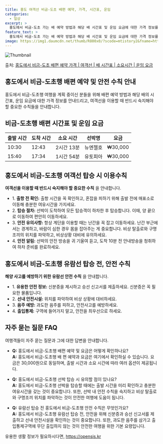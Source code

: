 ```yaml
---
title: 홍도 여객선 비금-도초 배편 예약, 가격, 시간표, 운임
categories:
  - 일상
excerpt: >
  홍도에서 비금-도초 가는 배 예약 방법과 해당 배 시간표 및 운임 요금에 대한 가격 정보를 안내 드리겠습니다. 안전하고 재밋는 비금-도초행 여행을 위해 아래 정보 참고하시기 바랍니다. 비금-도초행 배편 예약하기 👈 클릭홍도에서 비금-도초행 배 시간표출발 시간도착 시간소요 시간선박명요금10:3012:432시간 13분뉴엔젤호30,000원15:4017:341시간 54분유토피아30,000원비금-도초행 배편 예약하기 👈 클릭홍도에서 비금-도초행 여객선 탑승 시 이용수칙여객선을 이용할 때 반드시 숙지해야 할 중요한 수칙들을 확인해보세요. 1. 출항 전 확인 출항 시간을 꼭 확인하고, 혼잡을 피하기 위해 출항 전에 매표소로 이동해 충분한 여유시간을 가지세요. 2. 탑승 절차 선박이 도착하여 모든 탑승객이 하차한 후 ..
feature_text: >
  홍도에서 비금-도초 가는 배 예약 방법과 해당 배 시간표 및 운임 요금에 대한 가격 정보를 안내 드리겠습니다. 안전하고 재밋는 비금-도초행 여행을 위해 아래 정보 참고하시기 바랍니다. 비금-도초행 배편 예약하기 👈 클릭홍도에서 비금-도초행 배 시간표출발 시간도착 시간소요 시간선박명요금10:3012:432시간 13분뉴엔젤호30,000원15:4017:341시간 54분유토피아30,000원비금-도초행 배편 예약하기 👈 클릭홍도에서 비금-도초행 여객선 탑승 시 이용수칙여객선을 이용할 때 반드시 숙지해야 할 중요한 수칙들을 확인해보세요. 1. 출항 전 확인 출항 시간을 꼭 확인하고, 혼잡을 피하기 위해 출항 전에 매표소로 이동해 충분한 여유시간을 가지세요. 2. 탑승 절차 선박이 도착하여 모든 탑승객이 하차한 후 ..
image: https://img1.daumcdn.net/thumb/R800x0/?scode=mtistory2&fname=https%3A%2F%2Fblog.kakaocdn.net%2Fdn%2FHrWOQ%2FbtsHDNp7i7A%2FxLTjcsy6QoXWYYjetZDqqk%2Fimg.webp
---
```


![Thumbnail](https://img1.daumcdn.net/thumb/R800x0/?scode=mtistory2&fname=https%3A%2F%2Fblog.kakaocdn.net%2Fdn%2FHrWOQ%2FbtsHDNp7i7A%2FxLTjcsy6QoXWYYjetZDqqk%2Fimg.webp)

<p>출처: <a href="https://opensis.kr/entry/%ED%99%8D%EB%8F%84%EC%97%90%EC%84%9C-%EB%B9%84%EA%B8%88-%EB%8F%84%EC%B4%88-%EB%B0%B0%ED%8E%B8-%EC%98%88%EC%95%BD-%EA%B0%80%EA%B2%A9-%EC%97%AC%EA%B0%9D%EC%84%A0-%EB%B0%B0-%EC%8B%9C%EA%B0%84%ED%91%9C-%EC%86%8C%EC%9A%94%EC%8B%9C%EA%B0%84-%EC%9A%B4%EC%9E%84-%EC%9A%94%EA%B8%88" rel="dofollow">홍도에서 비금-도초 배편 예약 가격 | 여객선 | 배 시간표 | 소요시간 | 운임 요금</a> </p>

## 홍도에서 비금-도초행 배편 예약 및 안전 수칙 안내

홍도에서 비금-도초행 여행을 계획 중이신 분들을 위해 배편 예약 방법과 해당 배의 시간표, 운임 요금에 대한 가격 정보를 안내드리고,
여객선을 이용할 때 반드시 숙지해야 할 중요한 수칙들을 안내합니다.

## 비금-도초행 배편 시간표 및 운임 요금

**출발 시간** | **도착 시간** | **소요 시간** | **선박명** | **요금**  
---|---|---|---|---  
10:30 | 12:43 | 2시간 13분 | 뉴엔젤호 | ₩30,000  
15:40 | 17:34 | 1시간 54분 | 유토피아 | ₩30,000  
  


## 홍도에서 비금-도초행 여객선 탑승 시 이용수칙

**여객선을 이용할 때 반드시 숙지해야 할 중요한 수칙** 을 안내합니다.

  * 1\. **출항 전 확인:** 출항 시간을 꼭 확인하고, 혼잡을 피하기 위해 출발 전에 매표소로 이동해 충분한 여유시간을 가지세요.
  * 2\. **탑승 절차:** 선박이 도착하여 모든 탑승객이 하차한 후 탑승합니다. 이때, 양 끝으로 이동하여 편안히 이동하세요.
  * 3\. **안전 유의사항:** 항상 계단을 이용할 때는 난간을 꼭 잡고 이동하세요. 난간 부근에서는 경계하고, 바람이 심한 경우 몸을 잡아주는 게 중요합니다. 비상 탈출로와 구명조끼의 위치를 파악하고, 비상상황 대비에 유의하세요.
  * 4\. **안전 알림:** 선박의 안전 방송을 귀 기울여 듣고, 도착 10분 전 안내방송을 청취하여 하차 준비를 완료하세요.

## 홍도에서 비금-도초행 유람선 탑승 전, 안전 수칙

**해양 사고를 예방하기 위한 유람선 안전 수칙** 을 안내합니다.

  * 1\. **유용한 안전 정보:** 신분증을 제시하고 승선 신고서를 제출하세요. 신분증은 꼭 필요한 물품입니다.
  * 2\. **선내 안전시설:** 위치를 파악하여 비상 상황에 대비하세요.
  * 3\. **음주 예방:** 과도한 음주를 피하고, 안전사고를 예방하세요.
  * 4\. **출입통제:** 구역에 들어가지 말고, 안전을 최우선으로 하세요.

## 자주 묻는 질문 FAQ

여행객들이 자주 묻는 질문과 그에 대한 답변을 안내합니다.

  * **Q:** 홍도에서 비금-도초행 배편 예약 및 요금은 어떻게 확인하나요?   
**A:** 홍도에서 비금-도초행 배 편 예약과 요금은 여기에서 확인하실 수 있습니다. 요금은 30,000원으로 동일하며, 출발 시간과 소요
시간에 따라 여러 옵션이 제공됩니다.

  * **Q:** 홍도에서 비금-도초행 선박 탑승 시 유의할 점이 있나요?   
**A:** 홍도에서 비금-도초행 선박을 탑승할 때에는 출발 시간을 미리 확인하고 충분한 여유시간을 갖는 것이 중요합니다. 또한, 선박 내
안전 수칙을 숙지하고 비상 탈출로와 구명조끼 위치를 파악하는 것이 안전한 여행에 도움이 됩니다.

  * **Q:** 유람선 탑승 전 홍도에서 비금-도초행 안전 수칙은 무엇인가요?   
**A:** 홍도에서 비금-도초행 유람선 탑승 전, 안전을 위해 신분증과 승선 신고서를 제출하고 선내 안전시설을 확인하는 것이 중요합니다.
또한, 과도한 음주를 삼가고 출입통제구역에 무단 출입하지 않는 것이 안전한 여행을 위한 기본 요령입니다.

 

유용한 생활 정보가 필요하시다면, <a href="https://opensis.kr" rel="dofollow">https://opensis.kr</a>


